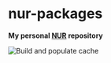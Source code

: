 # nur-packages

**My personal [NUR](https://github.com/nix-community/NUR) repository**

![Build and populate cache](https://github.com/proteinrobot/nur-packages/workflows/Build%20and%20populate%20cache/badge.svg)
